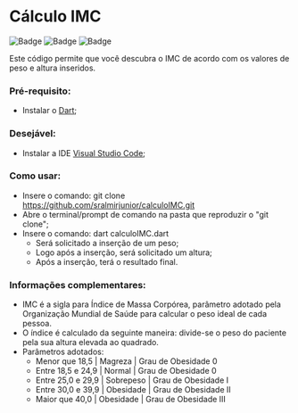 # Cálculo IMC
![Badge](https://img.shields.io/static/v1?label=DART&message=2.15.0&color=0175C2&style=for-the-badge&logo=dart) ![Badge](https://img.shields.io/static/v1?label=Linkedin&message=sralmirjunior&color=0e76a8&style=for-the-badge&logo=linkedin) ![Badge](https://img.shields.io/static/v1?label=Code&message=IMC&color=000000&style=for-the-badge&logo=github) 


Este código permite que você descubra o IMC de acordo com os valores de peso e altura inseridos.

### Pré-requisito:
* Instalar o [Dart](https://dart.dev/get-dart);

### Desejável:
* Instalar a IDE [Visual Studio Code](https://code.visualstudio.com/download);

### Como usar:
* Insere o comando: git clone https://github.com/sralmirjunior/calculoIMC.git
* Abre o terminal/prompt de comando na pasta que reproduzir o "git clone";
* Insere o comando: dart calculoIMC.dart 
  * Será solicitado a inserção de um peso;
  * Logo após a inserção, será solicitado um altura;
  * Após a inserção, terá o resultado final. 

### Informações complementares:
* IMC é a sigla para Índice de Massa Corpórea, parâmetro adotado pela Organização Mundial de Saúde para calcular o peso ideal de cada pessoa.
* O índice é calculado da seguinte maneira: divide-se o peso do paciente pela sua altura elevada ao quadrado. 
* Parâmetros adotados:
  * Menor que 18,5 | Magreza | Grau de Obesidade 0
  * Entre 18,5 e 24,9 | Normal | Grau de Obesidade 0
  * Entre 25,0 e 29,9 | Sobrepeso | Grau de Obesidade I
  * Entre 30,0 e 39,9 | Obesidade | Grau de Obesidade II
  * Maior que 40,0 | Obesidade | Grau de Obesidade III
